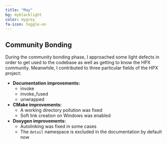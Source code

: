 ```yaml
---
title: "May"
bg: myblacklight
color: mygrey
fa-icon: toggle-on
---
```


## Community Bonding

During the community bonding phase, I approached some light defects in order
to get used to the codebase as well as getting to know the HPX community.
Meanwhile, I contributed to three particular fields of the HPX project:

- **Documentation improvements:**
    - invoke
    - invoke_fused
    - unwrapped
- **CMake improvements:**
    - A working directory pollution was fixed
    - Soft link creation on Windows was enabled
- **Doxygen improvements:**
    - Autolinking was fixed in some cases
    - The `detail` namespace is excluded in the documentation by default now

